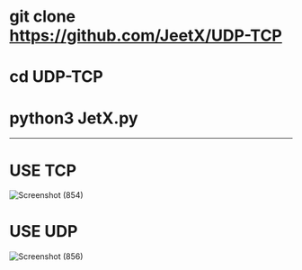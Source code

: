 # git clone https://github.com/JeetX/UDP-TCP

# cd UDP-TCP

# python3 JetX.py

--------------------------------------------------------------------------------------------------------------------

# USE TCP
![Screenshot (854)](https://user-images.githubusercontent.com/94552389/142465370-d7f063c7-9fab-4580-bbe3-41aa985dd2e6.png)

# USE UDP
![Screenshot (856)](https://user-images.githubusercontent.com/94552389/142465668-a0dcbb2c-5e97-4909-bc53-449cc7b45229.png)
